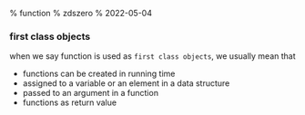% function
% zdszero
% 2022-05-04

### first class objects

when we say function is used as `first class objects`, we usually mean that

* functions can be created in running time
* assigned to a variable or an element in a data structure
* passed to an argument in a function
* functions as return value
